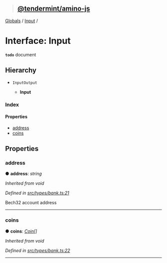 > ## [@tendermint/amino-js](../README.md)

[Globals](../README.md) / [Input](input.md) /

# Interface: Input

**`todo`** document

## Hierarchy

* `InputOutput`

  * **Input**

### Index

#### Properties

* [address](input.md#address)
* [coins](input.md#coins)

## Properties

###  address

● **address**: *string*

*Inherited from void*

*Defined in [src/types/bank.ts:21](url)*

Bech32 account address

___

###  coins

● **coins**: *[Coin](coin.md)[]*

*Inherited from void*

*Defined in [src/types/bank.ts:22](url)*

___